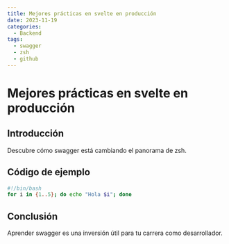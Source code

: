 ```yaml
---
title: Mejores prácticas en svelte en producción
date: 2023-11-19
categories:
  - Backend
tags:
  - swagger
  - zsh
  - github
---
```


# Mejores prácticas en svelte en producción

## Introducción

Descubre cómo swagger está cambiando el panorama de zsh.

## Código de ejemplo

```bash
#!/bin/bash
for i in {1..5}; do echo "Hola $i"; done
```

## Conclusión

Aprender swagger es una inversión útil para tu carrera como desarrollador.